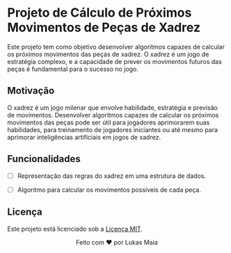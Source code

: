 # Projeto de Cálculo de Próximos Movimentos de Peças de Xadrez

Este projeto tem como objetivo desenvolver algoritmos capazes de calcular os próximos movimentos das peças de xadrez. O xadrez é um jogo de estratégia complexo, e a capacidade de prever os movimentos futuros das peças é fundamental para o sucesso no jogo.

## Motivação

O xadrez é um jogo milenar que envolve habilidade, estratégia e previsão de movimentos. Desenvolver algoritmos capazes de calcular os próximos movimentos das peças pode ser útil para jogadores aprimorarem suas habilidades, para treinamento de jogadores iniciantes ou até mesmo para aprimorar inteligências artificiais em jogos de xadrez.

## Funcionalidades

- [ ] Representação das regras do xadrez em uma estrutura de dados.
- [ ] Algoritmo para calcular os movimentos possíveis de cada peça.


## Licença

Este projeto está licenciado sob a [Licença MIT](LICENSE).

<p align="center">
  Feito com ❤️ por Lukas Maia
</p>

